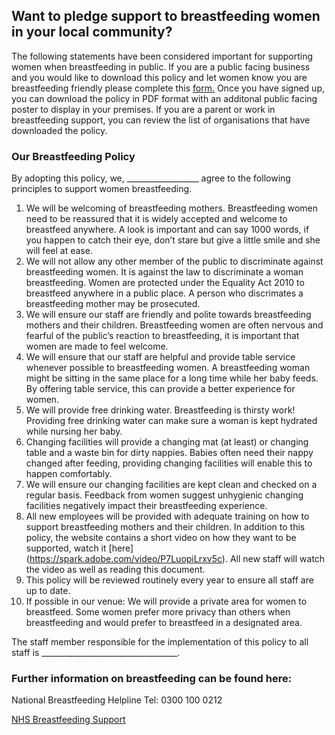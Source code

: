 ## Want to pledge support to breastfeeding women in your local community? 

The following statements have been considered important for supporting women when breastfeeding in public. If you are a public facing business and you would like to download this policy and let women know you are breastfeeding friendly please complete this [form.](https://forms.gle/X2u2upQx652fdqgn7)
Once you have signed up, you can download the policy in PDF format with an additonal public facing poster to display in your premises. 
If you are a parent or work in breastfeeding support, you can review the list of organisations that have downloaded the policy.
### Our Breastfeeding Policy 
By adopting this policy, we, __________________ agree to the following principles to support women breastfeeding. 

1. We will be welcoming of  breastfeeding mothers. 
Breastfeeding women need to be reassured that it is widely accepted and welcome to breastfeed anywhere. A look is important and can say 1000 words, if you happen to catch their eye, don’t stare but give a little smile and she will feel at ease. 
2. We will not allow any other member of the public to discriminate against breastfeeding women.
It is against the law to discriminate a woman breastfeeding. Women are protected under the Equality Act 2010 to breastfeed anywhere in a public place. A person who discrimates a breastfeeding mother may be prosecuted.
3. We will ensure our staff are friendly and polite towards breastfeeding mothers and their children.
Breastfeeding women are often nervous and fearful of the public’s reaction to breastfeeding, it is important that women are made to feel welcome.  
4. We will ensure that our staff are helpful and provide table service whenever possible to breastfeeding women.
A breastfeeding woman might be sitting in the same place for a long time while her baby feeds. By offering table service, this can provide a better experience for women.
5. We will provide free drinking water. 
Breastfeeding is thirsty work! Providing free drinking water can make sure a woman is kept hydrated while nursing her baby. 
6. Changing facilities will provide a changing mat (at least) or changing table and a waste bin for dirty nappies. 
Babies often need their nappy changed after feeding, providing changing facilities will enable this to happen comfortably.
7. We will ensure our changing facilities are kept clean and checked on a regular basis.
Feedback from women suggest unhygienic changing facilities negatively impact their breastfeeding experience.
8. All new employees will be provided with adequate training on how to support breastfeeding mothers and their children.
In addition to this policy, the website contains a short video on how they want to be supported, watch it [here] (https://spark.adobe.com/video/P7LuopiLrxv5c). 
All new staff will watch the video as well as reading this document.
9. This policy will be reviewed routinely every year to ensure all staff are up to date.
10. If possible in our venue:
We will provide a private area for women to breastfeed.
Some women prefer more privacy than others when breastfeeding and would prefer to breastfeed in a designated area.

The staff member responsible for the implementation of this policy to all staff is __________________________________.

### Further information on breastfeeding can be found here:

National Breastfeeding Helpline Tel: 0300 100 0212

[NHS Breastfeeding Support](https://www.nhs.uk/conditions/pregnancy-and-baby/breastfeeding-help-support/)
